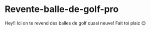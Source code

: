 # Revente-balle-de-golf-pro
Hey!! Ici on te revend des balles de golf quasi neuve! Fait toi plaiz 😉

